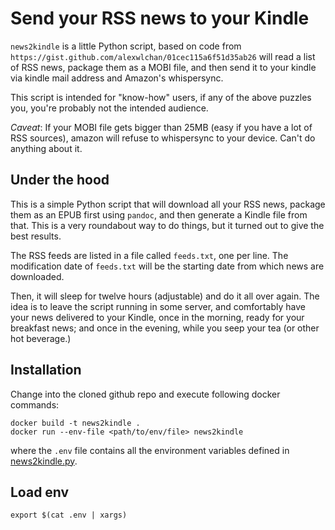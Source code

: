# Send your RSS news to your Kindle

`news2kindle` is a little Python script, based on code from `https://gist.github.com/alexwlchan/01cec115a6f51d35ab26` will read a list of RSS news, package them as a MOBI file, and then send it to your kindle via kindle mail address and Amazon's whispersync. 

This script is intended for "know-how" users, if any of the above puzzles you, you're probably not the intended audience.


*Caveat*: If your MOBI file gets bigger than 25MB (easy if  you have a lot of RSS sources), amazon will refuse to whispersync to your device. Can't do anything about it.

## Under the hood

This is a simple Python script that will download all your RSS news, package them as an EPUB first using `pandoc`, and then generate a Kindle file from that. This is a very roundabout way to do things, but it turned out to give the best results.

The RSS feeds are listed in a file called `feeds.txt`, one per line. The modification date of `feeds.txt` will be the starting date from which news are downloaded.

Then, it will sleep for twelve hours (adjustable) and do it all over again. The idea is to leave the script running in some server, and comfortably have your news delivered to your Kindle, once in the morning, ready for your breakfast news;  and once in the evening, while you seep your tea (or other hot beverage.)


## Installation

Change into the cloned github repo and execute following docker commands:

```
docker build -t news2kindle .
docker run --env-file <path/to/env/file> news2kindle
```

where the `.env` file contains all the environment variables defined in [news2kindle.py](src/news2kindle.py).

## Load env

`export $(cat .env | xargs)`
